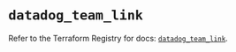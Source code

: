 # `datadog_team_link`

Refer to the Terraform Registry for docs: [`datadog_team_link`](https://registry.terraform.io/providers/datadog/datadog/3.34.0/docs/resources/team_link).
